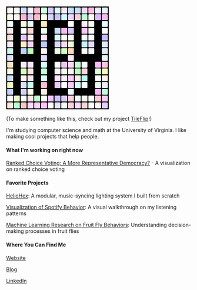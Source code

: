 <img src="hey.gif"></img>

(To make something like this, check out my project [TileFlip](https://vinaybhaip.com/TileFlip)!)

I'm studying computer science and math at the University of Virginia. I like making cool projects that help people.


#### What I'm working on right now

[Ranked Choice Voting: A More Representative Democracy?](https://vinaybhaip.com/ranked-choice) - A visualization on ranked choice voting

#### Favorite Projects

[HelioHex](https://vinaybhaip.com/blog/2020/07/05/heliohex): A modular, music-syncing lighting system I built from scratch

[Visualization of Spotify Behavior](https://vinaybhaip.com/blog/2020/08/22/spotify-artist-viz): A visual walkthrough on my listening patterns

[Machine Learning Research on Fruit Fly Behaviors](https://vinaybhaip.com/assets/gap-crossing-paper.pdf): Understanding decision-making processes in fruit flies

#### Where You Can Find Me

[Website](https://vinaybhaip.com/)

[Blog](http://vinaybhaip.com/blog)

[LinkedIn](https://www.linkedin.com/in/vinay-bhaip)


<!--
**vbhaip/vbhaip** is a ✨ _special_ ✨ repository because its `README.md` (this file) appears on your GitHub profile.

Here are some ideas to get you started:

- 🔭 I’m currently working on ...
- 🌱 I’m currently learning ...
- 👯 I’m looking to collaborate on ...
- 🤔 I’m looking for help with ...
- 💬 Ask me about ...
- 📫 How to reach me: ...
- 😄 Pronouns: ...
- ⚡ Fun fact: ...
-->
